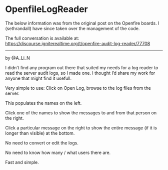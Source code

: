 # OpenfileLogReader

The below information was from the original post on the Openfire boards. I (sethrandall) have since taken over the management of the code.

The full conversation is available at: https://discourse.igniterealtime.org/t/openfire-audit-log-reader/77708

-----

by @A_Li_N

I didn’t find any program out there that suited my needs for a log reader to read the server audit logs, so I made one. I thought I’d share my work for anyone that might find it usefull.

Very simple to use:
Click on Open Log, browse to the log files from the server.

This populates the names on the left.

Click one of the names to show the messages to and from that person on the right.

Click a particular message on the right to show the entire message (if it is longer than visible) at the bottom.

No need to convert or edit the logs.

No need to know how many / what users there are.

Fast and simple.
